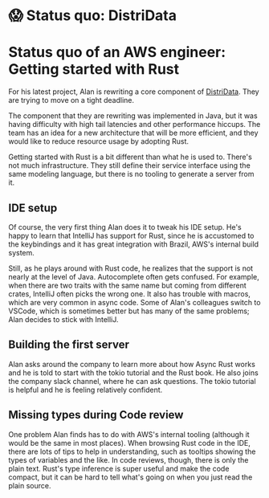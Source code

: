 # 😱 Status quo: DistriData

# Status quo of an AWS engineer: Getting started with Rust

For his latest project, Alan is rewriting a core component of [DistriData]. They are trying to move on a tight deadline. 

The component that they are rewriting was implemented in Java, but it was having difficulty with high tail latencies and other performance hiccups. The team has an idea for a new architecture that will be more efficient, and they would like to reduce resource usage by adopting Rust.

Getting started with Rust is a bit different than what he is used to. There's not much infrastructure. They still define their service interface using the same modeling language, but there is no tooling to generate a server from it.

[DistriData]: ../../projects/DistriData.html

## IDE setup

Of course, the very first thing Alan does it to tweak his IDE setup. He's happy to learn that IntelliJ has support for Rust, since he is accustomed to the keybindings and it has great integration with Brazil, AWS's internal build system.

Still, as he plays around with Rust code, he realizes that the support is not nearly at the level of Java. Autocomplete often gets confused. For example, when there are two traits with the same name but coming from different crates, IntelliJ often picks the wrong one. It also has trouble with macros, which are very common in async code. Some of Alan's colleagues switch to VSCode, which is sometimes better but has many of the same problems; Alan decides to stick with IntelliJ.

## Building the first server

Alan asks around the company to learn more about how Async Rust works and he is told to start with the tokio tutorial and the Rust book. He also joins the company slack channel, where he can ask questions. The tokio tutorial is helpful and he is feeling relatively confident. 

## Missing types during Code review

One problem Alan finds has to do with AWS's internal tooling (although it would be the same in most places). When browsing Rust code in the IDE, there are lots of tips to help in understanding, such as tooltips showing the types of variables and the like. In code reviews, though, there is only the plain text. Rust's type inference is super useful and make the code compact, but it can be hard to tell what's going on when you just read the plain source.
